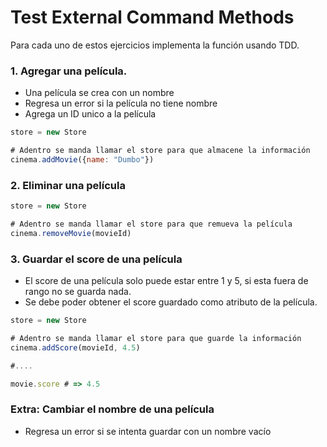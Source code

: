 # Test External Command Methods

Para cada uno de estos ejercicios implementa la función usando TDD.

### 1. Agregar una película.

- Una película se crea con un nombre
- Regresa un error si la película no tiene nombre
- Agrega un ID unico a la película

```js
store = new Store

# Adentro se manda llamar el store para que almacene la información
cinema.addMovie({name: "Dumbo"})

```

### 2. Eliminar una película

```js
store = new Store

# Adentro se manda llamar el store para que remueva la película
cinema.removeMovie(movieId)
```

### 3. Guardar el score de una película

- El score de una película solo puede estar entre 1 y 5, si esta fuera
  de rango no se guarda nada.
- Se debe poder obtener el score guardado como atributo de la película.

```js
store = new Store

# Adentro se manda llamar el store para que guarde la información
cinema.addScore(movieId, 4.5)

#....

movie.score # => 4.5
```

### Extra: Cambiar el nombre de una película

- Regresa un error si se intenta guardar con un nombre vacío
